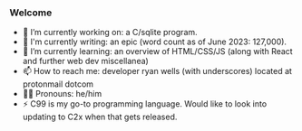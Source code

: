 ### Welcome

<!--
**toastyoaties/toastyoaties** is a ✨ _special_ ✨ repository because its `README.md` (this file) appears on your GitHub profile.

Here are some ideas to get you started:
- 👯 I’m looking to collaborate on ...
- 🤔 I’m looking for help with ...
- 💬 Ask me about ...
-->
- 🔭 I’m currently working on: a C/sqlite program.
- 📖 I'm currently writing: an epic (word count as of June 2023: 127,000).
- 🌱 I’m currently learning: an overview of HTML/CSS/JS (along with React and further web dev miscellanea)
- 📫 How to reach me: developer ryan wells (with underscores) located at protonmail dotcom
- 🏳️‍🌈 Pronouns: he/him
- ⚡ C99 is my go-to programming language. Would like to look into updating to C2x when that gets released.

